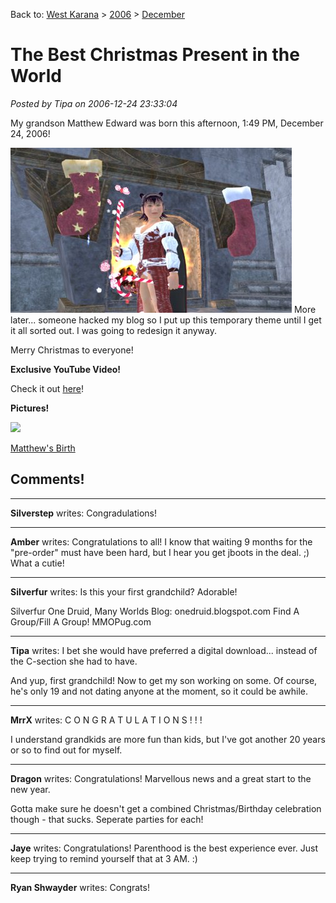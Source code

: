 Back to: [West Karana](/posts/westkarana.md) > [2006](/posts/2006/westkarana.md) > [December](./westkarana.md)
# The Best Christmas Present in the World

*Posted by Tipa on 2006-12-24 23:33:04*

My grandson Matthew Edward was born this afternoon, 1:49 PM, December 24, 2006!


![xmas.jpg](../../../uploads/2006/12/xmas.jpg)
More later... someone hacked my blog so I put up this temporary theme until I get it all sorted out. I was going to redesign it anyway.

Merry Christmas to everyone!

**Exclusive YouTube Video!**

Check it out [here](http://www.youtube.com/watch?v=P5a7LbNF1q0 "Ally & Matthew")!

**Pictures!**

[![](http://lh3.google.com/image/brendahol/RZBe3rhR5IE/AAAAAAAAARo/GkagANSqGAo/s160-c/MatthewSBirth.jpg)](http://picasaweb.google.com/brendahol/MatthewSBirth)

[Matthew's Birth](http://picasaweb.google.com/brendahol/MatthewSBirth)

## Comments!

---

**Silverstep** writes: Congradulations!

---

**Amber** writes: Congratulations to all! I know that waiting 9 months for the "pre-order" must have been hard, but I hear you get jboots in the deal. ;) What a cutie!

---

**Silverfur** writes: Is this your first grandchild? Adorable!

Silverfur
One Druid, Many Worlds
Blog: onedruid.blogspot.com
Find A Group/Fill A Group! MMOPug.com

---

**Tipa** writes: I bet she would have preferred a digital download... instead of the C-section she had to have.

And yup, first grandchild! Now to get my son working on some. Of course, he's only 19 and not dating anyone at the moment, so it could be awhile.

---

**MrrX** writes: C O N G R A T U L A T I O N S ! ! !

I understand grandkids are more fun than kids, but I've got another 20 years or so to find out for myself.

---

**Dragon** writes: Congratulations! Marvellous news and a great start to the new year.

Gotta make sure he doesn't get a combined Christmas/Birthday celebration though - that sucks. Seperate parties for each!

---

**Jaye** writes: Congratulations! Parenthood is the best experience ever. Just keep trying to remind yourself that at 3 AM. :)

---

**Ryan Shwayder** writes: Congrats!

